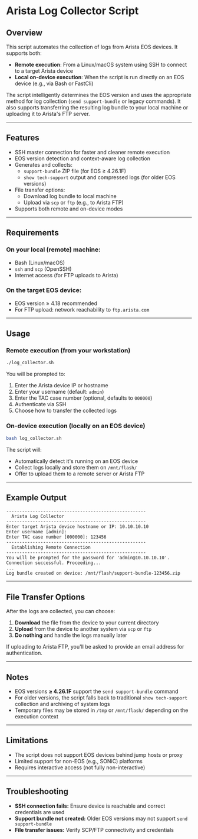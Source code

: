 # Arista Log Collector Script

## Overview

This script automates the collection of logs from Arista EOS devices. It supports both:

- **Remote execution**: From a Linux/macOS system using SSH to connect to a target Arista device
- **Local on-device execution**: When the script is run directly on an EOS device (e.g., via Bash or FastCli)

The script intelligently determines the EOS version and uses the appropriate method for log collection (`send support-bundle` or legacy commands). It also supports transferring the resulting log bundle to your local machine or uploading it to Arista's FTP server.

---

## Features

- SSH master connection for faster and cleaner remote execution
- EOS version detection and context-aware log collection
- Generates and collects:
  - `support-bundle` ZIP file (for EOS ≥ 4.26.1F)
  - `show tech-support` output and compressed logs (for older EOS versions)
- File transfer options:
  - Download log bundle to local machine
  - Upload via `scp` or `ftp` (e.g., to Arista FTP)
- Supports both remote and on-device modes

---

## Requirements

### On your local (remote) machine:
- Bash (Linux/macOS)
- `ssh` and `scp` (OpenSSH)
- Internet access (for FTP uploads to Arista)

### On the target EOS device:
- EOS version ≥ 4.18 recommended
- For FTP upload: network reachability to `ftp.arista.com`

---

## Usage

### Remote execution (from your workstation)

```bash
./log_collector.sh
```

You will be prompted to:

1. Enter the Arista device IP or hostname  
2. Enter your username (default: `admin`)  
3. Enter the TAC case number (optional, defaults to `000000`)  
4. Authenticate via SSH  
5. Choose how to transfer the collected logs  

### On-device execution (locally on an EOS device)

```bash
bash log_collector.sh
```

The script will:

- Automatically detect it's running on an EOS device  
- Collect logs locally and store them on `/mnt/flash/`  
- Offer to upload them to a remote server or Arista FTP  

---

## Example Output

```
-----------------------------------------------------
  Arista Log Collector
-----------------------------------------------------
Enter target Arista device hostname or IP: 10.10.10.10
Enter username [admin]:
Enter TAC case number [000000]: 123456
-----------------------------------------------------
  Establishing Remote Connection
-----------------------------------------------------
You will be prompted for the password for 'admin@10.10.10.10'.
Connection successful. Proceeding...
...
Log bundle created on device: /mnt/flash/support-bundle-123456.zip
```

---

## File Transfer Options

After the logs are collected, you can choose:

1. **Download** the file from the device to your current directory  
2. **Upload** from the device to another system via `scp` or `ftp`  
3. **Do nothing** and handle the logs manually later  

If uploading to Arista FTP, you'll be asked to provide an email address for authentication.

---

## Notes

- EOS versions **≥ 4.26.1F** support the `send support-bundle` command  
- For older versions, the script falls back to traditional `show tech-support` collection and archiving of system logs  
- Temporary files may be stored in `/tmp` or `/mnt/flash/` depending on the execution context  

---

## Limitations

- The script does not support EOS devices behind jump hosts or proxy  
- Limited support for non-EOS (e.g., SONiC) platforms  
- Requires interactive access (not fully non-interactive)  

---

## Troubleshooting

- **SSH connection fails:** Ensure device is reachable and correct credentials are used  
- **Support bundle not created:** Older EOS versions may not support `send support-bundle`  
- **File transfer issues:** Verify SCP/FTP connectivity and credentials  

